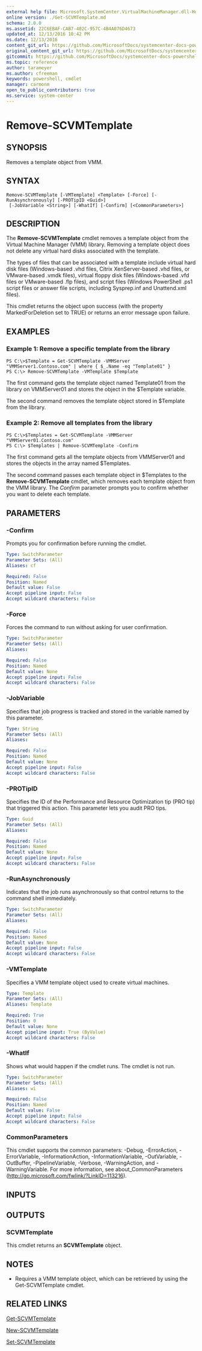 ```yaml
---
external help file: Microsoft.SystemCenter.VirtualMachineManager.dll-Help.xml
online version: ./Get-SCVMTemplate.md
schema: 2.0.0
ms.assetid: 22C6EBAF-CAB7-402C-957C-4B4A076D4673
updated_at: 12/13/2016 10:42 PM
ms.date: 12/13/2016
content_git_url: https://github.com/MicrosoftDocs/systemcenter-docs-powershell/blob/master/systemcenter-cmdlets/VirtualMachineManager/v1/Remove-SCVMTemplate.md
original_content_git_url: https://github.com/MicrosoftDocs/systemcenter-docs-powershell/blob/master/systemcenter-cmdlets/VirtualMachineManager/v1/Remove-SCVMTemplate.md
gitcommit: https://github.com/MicrosoftDocs/systemcenter-docs-powershell/blob/ea9507ac2178040476af5407227db8cb97701ea9/systemcenter-cmdlets/VirtualMachineManager/v1/Remove-SCVMTemplate.md
ms.topic: reference
author: tarameyer
ms.author: cfreeman
keywords: powershell, cmdlet
manager: carmonm
open_to_public_contributors: true
ms.service: system-center
---
```


# Remove-SCVMTemplate

## SYNOPSIS
Removes a template object from VMM.

## SYNTAX

```
Remove-SCVMTemplate [-VMTemplate] <Template> [-Force] [-RunAsynchronously] [-PROTipID <Guid>]
 [-JobVariable <String>] [-WhatIf] [-Confirm] [<CommonParameters>]
```

## DESCRIPTION
The **Remove-SCVMTemplate** cmdlet removes a template object from the Virtual Machine Manager (VMM) library.
Removing a template object does not delete any virtual hard disks associated with the template.

The types of files that can be associated with a template include virtual hard disk files (Windows-based .vhd files, Citrix XenServer-based .vhd files, or VMware-based .vmdk files), virtual floppy disk files (Windows-based .vfd files or VMware-based .flp files), and script files (Windows PowerShell .ps1 script files or answer file scripts, including Sysprep.inf and Unattend.xml files).

This cmdlet returns the object upon success (with the property MarkedForDeletion set to TRUE) or returns an error message upon failure.

## EXAMPLES

### Example 1: Remove a specific template from the library
```
PS C:\>$Template = Get-SCVMTemplate -VMMServer "VMMServer1.Contoso.com" | where { $_.Name -eq "Template01" }
PS C:\> Remove-SCVMTemplate -VMTemplate $Template
```

The first command gets the template object named Template01 from the library on VMMServer01 and stores the object in the $Template variable.

The second command removes the template object stored in $Template from the library.

### Example 2: Remove all templates from the library
```
PS C:\>$Templates = Get-SCVMTemplate -VMMServer "VMMServer01.Contoso.com"
PS C:\> $Templates | Remove-SCVMTemplate -Confirm
```

The first command gets all the template objects from VMMServer01 and stores the objects in the array named $Templates.

The second command passes each template object in $Templates to the **Remove-SCVMTemplate** cmdlet, which removes each template object from the VMM library.
The *Confirm* parameter prompts you to confirm whether you want to delete each template.

## PARAMETERS

### -Confirm
Prompts you for confirmation before running the cmdlet.

```yaml
Type: SwitchParameter
Parameter Sets: (All)
Aliases: cf

Required: False
Position: Named
Default value: False
Accept pipeline input: False
Accept wildcard characters: False
```

### -Force
Forces the command to run without asking for user confirmation.

```yaml
Type: SwitchParameter
Parameter Sets: (All)
Aliases: 

Required: False
Position: Named
Default value: None
Accept pipeline input: False
Accept wildcard characters: False
```

### -JobVariable
Specifies that job progress is tracked and stored in the variable named by this parameter.

```yaml
Type: String
Parameter Sets: (All)
Aliases: 

Required: False
Position: Named
Default value: None
Accept pipeline input: False
Accept wildcard characters: False
```

### -PROTipID
Specifies the ID of the Performance and Resource Optimization tip (PRO tip) that triggered this action.
This parameter lets you audit PRO tips.

```yaml
Type: Guid
Parameter Sets: (All)
Aliases: 

Required: False
Position: Named
Default value: None
Accept pipeline input: False
Accept wildcard characters: False
```

### -RunAsynchronously
Indicates that the job runs asynchronously so that control returns to the command shell immediately.

```yaml
Type: SwitchParameter
Parameter Sets: (All)
Aliases: 

Required: False
Position: Named
Default value: None
Accept pipeline input: False
Accept wildcard characters: False
```

### -VMTemplate
Specifies a VMM template object used to create virtual machines.

```yaml
Type: Template
Parameter Sets: (All)
Aliases: Template

Required: True
Position: 0
Default value: None
Accept pipeline input: True (ByValue)
Accept wildcard characters: False
```

### -WhatIf
Shows what would happen if the cmdlet runs.
The cmdlet is not run.

```yaml
Type: SwitchParameter
Parameter Sets: (All)
Aliases: wi

Required: False
Position: Named
Default value: False
Accept pipeline input: False
Accept wildcard characters: False
```

### CommonParameters
This cmdlet supports the common parameters: -Debug, -ErrorAction, -ErrorVariable, -InformationAction, -InformationVariable, -OutVariable, -OutBuffer, -PipelineVariable, -Verbose, -WarningAction, and -WarningVariable. For more information, see about_CommonParameters (http://go.microsoft.com/fwlink/?LinkID=113216).

## INPUTS

## OUTPUTS

### SCVMTemplate
This cmdlet returns an **SCVMTemplate** object.

## NOTES
* Requires a VMM template object, which can be retrieved by using the Get-SCVMTemplate cmdlet.

## RELATED LINKS

[Get-SCVMTemplate](xref:VirtualMachineManager/v1/Get-SCVMTemplate.md)

[New-SCVMTemplate](xref:VirtualMachineManager/v1/New-SCVMTemplate.md)

[Set-SCVMTemplate](xref:VirtualMachineManager/v1/Set-SCVMTemplate.md)

